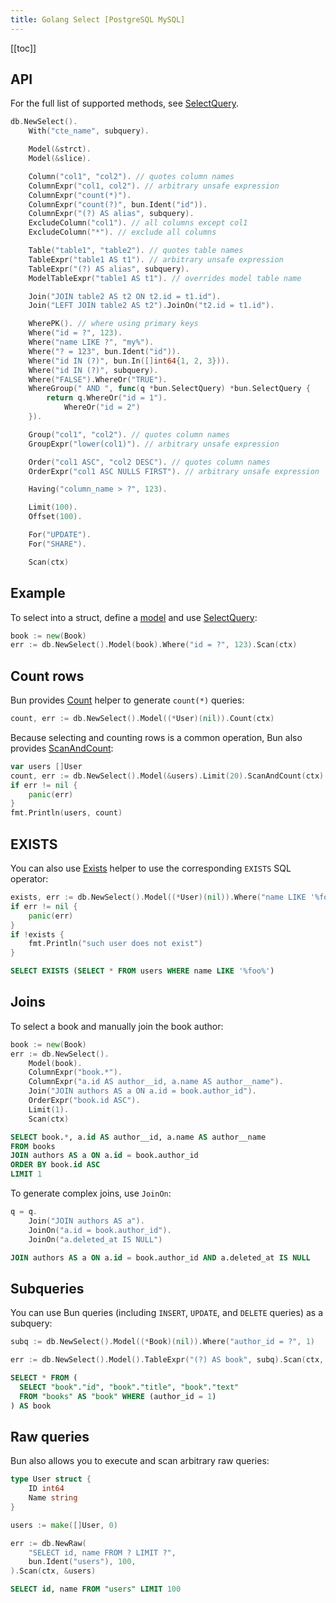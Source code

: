 ```yaml
---
title: Golang Select [PostgreSQL MySQL]
---
```


<CoverImage title="Golang Select PostgreSQL MySQL" />

[[toc]]

## API

For the full list of supported methods, see
[SelectQuery](https://pkg.go.dev/github.com/uptrace/bun#SelectQuery).

```go
db.NewSelect().
	With("cte_name", subquery).

	Model(&strct).
	Model(&slice).

	Column("col1", "col2"). // quotes column names
	ColumnExpr("col1, col2"). // arbitrary unsafe expression
	ColumnExpr("count(*)").
	ColumnExpr("count(?)", bun.Ident("id")).
	ColumnExpr("(?) AS alias", subquery).
	ExcludeColumn("col1"). // all columns except col1
	ExcludeColumn("*"). // exclude all columns

	Table("table1", "table2"). // quotes table names
	TableExpr("table1 AS t1"). // arbitrary unsafe expression
	TableExpr("(?) AS alias", subquery).
	ModelTableExpr("table1 AS t1"). // overrides model table name

	Join("JOIN table2 AS t2 ON t2.id = t1.id").
	Join("LEFT JOIN table2 AS t2").JoinOn("t2.id = t1.id").

	WherePK(). // where using primary keys
	Where("id = ?", 123).
	Where("name LIKE ?", "my%").
	Where("? = 123", bun.Ident("id")).
	Where("id IN (?)", bun.In([]int64{1, 2, 3})).
	Where("id IN (?)", subquery).
	Where("FALSE").WhereOr("TRUE").
	WhereGroup(" AND ", func(q *bun.SelectQuery) *bun.SelectQuery {
		return q.WhereOr("id = 1").
			WhereOr("id = 2")
	}).

	Group("col1", "col2"). // quotes column names
	GroupExpr("lower(col1)"). // arbitrary unsafe expression

	Order("col1 ASC", "col2 DESC"). // quotes column names
	OrderExpr("col1 ASC NULLS FIRST"). // arbitrary unsafe expression

    Having("column_name > ?", 123).

	Limit(100).
	Offset(100).

	For("UPDATE").
	For("SHARE").

	Scan(ctx)
```

## Example

To select into a struct, define a [model](models.html) and use
[SelectQuery](https://pkg.go.dev/github.com/uptrace/bun#SelectQuery):

```go
book := new(Book)
err := db.NewSelect().Model(book).Where("id = ?", 123).Scan(ctx)
```

## Count rows

Bun provides [Count](https://pkg.go.dev/github.com/uptrace/bun#SelectQuery.Count) helper to generate
`count(*)` queries:

```go
count, err := db.NewSelect().Model((*User)(nil)).Count(ctx)
```

Because selecting and counting rows is a common operation, Bun also provides
[ScanAndCount](https://pkg.go.dev/github.com/uptrace/bun#SelectQuery.ScanAndCount):

```go
var users []User
count, err := db.NewSelect().Model(&users).Limit(20).ScanAndCount(ctx)
if err != nil {
	panic(err)
}
fmt.Println(users, count)
```

## EXISTS

You can also use [Exists](https://pkg.go.dev/github.com/uptrace/bun#SelectQuery.Exists) helper to
use the corresponding `EXISTS` SQL operator:

```go
exists, err := db.NewSelect().Model((*User)(nil)).Where("name LIKE '%foo%'").Exists(ctx)
if err != nil {
	panic(err)
}
if !exists {
	fmt.Println("such user does not exist")
}
```

```sql
SELECT EXISTS (SELECT * FROM users WHERE name LIKE '%foo%')
```

## Joins

To select a book and manually join the book author:

```go
book := new(Book)
err := db.NewSelect().
    Model(book).
    ColumnExpr("book.*").
    ColumnExpr("a.id AS author__id, a.name AS author__name").
    Join("JOIN authors AS a ON a.id = book.author_id").
    OrderExpr("book.id ASC").
    Limit(1).
    Scan(ctx)
```

```sql
SELECT book.*, a.id AS author__id, a.name AS author__name
FROM books
JOIN authors AS a ON a.id = book.author_id
ORDER BY book.id ASC
LIMIT 1
```

To generate complex joins, use `JoinOn`:

```go
q = q.
    Join("JOIN authors AS a").
    JoinOn("a.id = book.author_id").
    JoinOn("a.deleted_at IS NULL")
```

```sql
JOIN authors AS a ON a.id = book.author_id AND a.deleted_at IS NULL
```

## Subqueries

You can use Bun queries (including `INSERT`, `UPDATE`, and `DELETE` queries) as a subquery:

```go
subq := db.NewSelect().Model((*Book)(nil)).Where("author_id = ?", 1)

err := db.NewSelect().Model().TableExpr("(?) AS book", subq).Scan(ctx, &books)
```

```sql
SELECT * FROM (
  SELECT "book"."id", "book"."title", "book"."text"
  FROM "books" AS "book" WHERE (author_id = 1)
) AS book
```

## Raw queries

Bun also allows you to execute and scan arbitrary raw queries:

```go
type User struct {
	ID int64
	Name string
}

users := make([]User, 0)

err := db.NewRaw(
	"SELECT id, name FROM ? LIMIT ?",
	bun.Ident("users"), 100,
).Scan(ctx, &users)
```

```sql
SELECT id, name FROM "users" LIMIT 100
```
